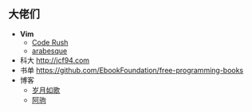## 大佬们

- **Vim**
    - [Code Rush](http://foocoder.com)
    - [arabesque](https://sanctum.geek.nz/arabesque)
- 科大 http://jcf94.com
- 书单 https://github.com/EbookFoundation/free-programming-books
- 博客
    - [岁月如歌](http://lovenight.github.io)
    - [阿驹](http://aju.space)
